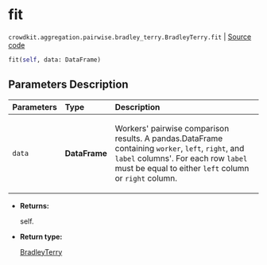 # fit
`crowdkit.aggregation.pairwise.bradley_terry.BradleyTerry.fit` | [Source code](https://github.com/Toloka/crowd-kit/blob/v1.0.0/crowdkit/aggregation/pairwise/bradley_terry.py#L75)

```python
fit(self, data: DataFrame)
```

## Parameters Description

| Parameters | Type | Description |
| :----------| :----| :-----------|
`data`|**DataFrame**|<p>Workers&#x27; pairwise comparison results. A pandas.DataFrame containing `worker`, `left`, `right`, and `label` columns&#x27;. For each row `label` must be equal to either `left` column or `right` column.</p>

* **Returns:**

  self.

* **Return type:**

  [BradleyTerry](crowdkit.aggregation.pairwise.bradley_terry.BradleyTerry.md)
